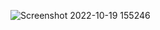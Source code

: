 ![Screenshot 2022-10-19 155246](https://user-images.githubusercontent.com/114738289/196666525-7ff81b02-6239-4a36-a525-350b6b6dae3a.png)
